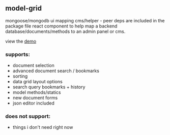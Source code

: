 ## model-grid
mongoose/mongodb ui mapping cms/helper - peer deps are included in the package file
react component to help map a backend database/documents/methods to an admin panel or cms.

view the [demo](https://lerp-io.github.io/re-modelgrid/)

### supports:
- document selection
- advanced document search / bookmarks
- sorting
- data grid layout options
- search query bookmarks + history
- model methods/statics
- new document forms
- json editor included


### does not support:
- things i don't need right now